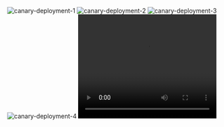 ![canary-deployment-1](https://github.com/user-attachments/assets/35112b11-eeaa-4383-ac94-94bc4a02d3a7)
![canary-deployment-2](https://github.com/user-attachments/assets/c24395cb-7564-4acc-803a-a1bb1bbbcc25)
![canary-deployment-3](https://github.com/user-attachments/assets/8a09eea3-8474-41ea-a485-44bdffc14148)
![canary-deployment-4](https://github.com/user-attachments/assets/02fb22e3-3d9f-4fac-a297-ca82d08dcbb5)
<video width="320" height="240" controls>
  <source src="[https://github.com/user-attachments/assets/your-video-file.mp4](https://github.com/user-attachments/assets/02fb22e3-3d9f-4fac-a297-ca82d08dcbb5)" type="video/mp4">
  Your browser does not support the video tag.
</video>
